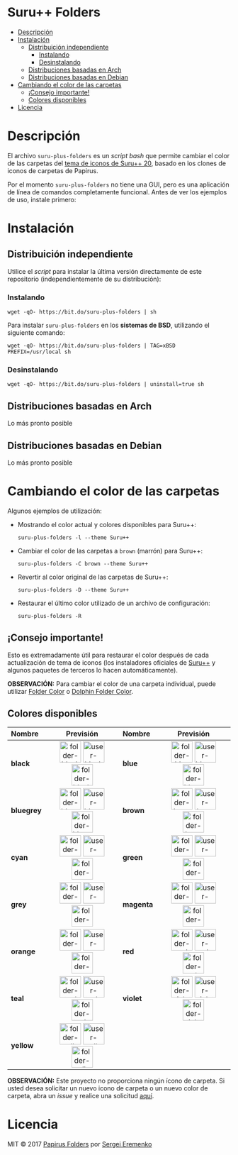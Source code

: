 <h1>Suru++ Folders</h1>

- [Descripción](#descripci%C3%B3n)
- [Instalación](#instalaci%C3%B3n)
    - [Distribuición independiente](#distribuici%C3%B3n-independiente)
        - [Instalando](#instalando)
        - [Desinstalando](#desinstalando)
    - [Distribuciones basadas en Arch](#distribuciones-basadas-en-arch)
    - [Distribuciones basadas en Debian](#distribuciones-basadas-en-debian)
- [Cambiando el color de las carpetas](#cambiando-el-color-de-las-carpetas)
    - [¡Consejo importante!](#%C2%A1consejo-importante)
    - [Colores disponibles](#colores-disponibles)
- [Licencia](#licencia)

# Descripción

El archivo `suru-plus-folders` es un *script bash* que permite cambiar el color de las carpetas del [tema de iconos de Suru++ 20](https://github.com/gusbemacbe/suru-plus), basado en los clones de iconos de carpetas de Papirus.

Por el momento `suru-plus-folders` no tiene una GUI, pero es una aplicación de línea de comandos completamente funcional. Antes de ver los ejemplos de uso, instale primero:

# Instalación

## Distribuición independiente 

Utilice el *script* para instalar la última versión directamente de este repositorio (independientemente de su distribución):

### Instalando

```
wget -qO- https://bit.do/suru-plus-folders | sh
```

Para instalar `suru-plus-folders` en los **sistemas de BSD**, utilizando el siguiente comando:

```
wget -qO- https://bit.do/suru-plus-folders | TAG=xBSD PREFIX=/usr/local sh
```

### Desinstalando

```
wget -qO- https://bit.do/suru-plus-folders | uninstall=true sh
```

## Distribuciones basadas en Arch

Lo más pronto posible

## Distribuciones basadas en Debian

Lo más pronto posible

# Cambiando el color de las carpetas

Algunos ejemplos de utilización:

- Mostrando el color actual y colores disponibles para Suru++:
    ```
    suru-plus-folders -l --theme Suru++
    ```
- Cambiar el color de las carpetas a `brown` (marrón) para Suru++:
    ```
    suru-plus-folders -C brown --theme Suru++
    ```
- Revertir al color original de las carpetas de Suru++:
    ```
    suru-plus-folders -D --theme Suru++
    ```
- Restaurar el último color utilizado de un archivo de configuración:
    ```
    suru-plus-folders -R
    ```

## ¡Consejo importante!

Esto es extremadamente útil para restaurar el color después de cada actualización de tema de iconos (los instaladores oficiales de [Suru++](https://github.com/gusbemacbe/suru-plus) y algunos paquetes de terceros lo hacen automáticamente).


**OBSERVACIÓN:** Para cambiar el color de una carpeta individual, puede utilizar [Folder Color](http://foldercolor.tuxfamily.org) o [Dolphin Folder Color](https://github.com/audoban/dolphin-folder-color).

## Colores disponibles

<table>
            <thead>
                <tr>
                    <th style="text-align:left">Nombre</th>
                    <th style="text-align:center">Previsión</th>
                    <th style="text-align:left">Nombre</th>
                    <th style="text-align:center">Previsión</th>
                </tr>
            </thead>
            <tbody>
                <tr>
                    <td style="text-align:left"><strong>black</strong></td>
                    <td style="text-align:center"><img src="https://cdn.jsdelivr.net/gh/gusbemacbe/suru-plus@4d3b22b033d2571ddcedf4736d996ea3b6765a94/places/64/folder-black.svg" height="48px" width="48px" 
                            alt="folder-black"> <img src="https://cdn.jsdelivr.net/gh/gusbemacbe/suru-plus@4d3b22b033d2571ddcedf4736d996ea3b6765a94/places/64/user-black-home.svg" height="48px" width="48px" 
                            alt="user-black-home"> <img src="https://cdn.jsdelivr.net/gh/gusbemacbe/suru-plus@4d3b22b033d2571ddcedf4736d996ea3b6765a94/places/64/folder-black-download.svg" height="48px" width="48px" 
                            alt="folder-black-download"></td>
                    <td style="text-align:left"><strong>blue</strong></td>
                    <td style="text-align:center"><img src="https://cdn.jsdelivr.net/gh/gusbemacbe/suru-plus@4d3b22b033d2571ddcedf4736d996ea3b6765a94/places/64/folder-blue.svg" height="48px" width="48px" 
                            alt="folder-blue"> <img src="https://cdn.jsdelivr.net/gh/gusbemacbe/suru-plus@4d3b22b033d2571ddcedf4736d996ea3b6765a94/places/64/user-blue-home.svg" height="48px" width="48px" 
                            alt="user-blue-home"> <img src="https://cdn.jsdelivr.net/gh/gusbemacbe/suru-plus@4d3b22b033d2571ddcedf4736d996ea3b6765a94/places/64/folder-blue-download.svg" height="48px" width="48px" 
                            alt="folder-blue-download"></td>
                </tr>
                <tr>
                    <td style="text-align:left"><strong>bluegrey</strong></td>
                    <td style="text-align:center"><img src="https://cdn.jsdelivr.net/gh/gusbemacbe/suru-plus@4d3b22b033d2571ddcedf4736d996ea3b6765a94/places/64/folder-bluegrey.svg" height="48px" width="48px" 
                            alt="folder-bluegrey"> <img src="https://cdn.jsdelivr.net/gh/gusbemacbe/suru-plus@4d3b22b033d2571ddcedf4736d996ea3b6765a94/places/64/user-bluegrey-home.svg" height="48px" width="48px" 
                            alt="user-bluegrey-home"> <img src="https://cdn.jsdelivr.net/gh/gusbemacbe/suru-plus@4d3b22b033d2571ddcedf4736d996ea3b6765a94/places/64/folder-bluegrey-download.svg" height="48px" width="48px" 
                            alt="folder-bluegrey-download"></td>
                    <td style="text-align:left"><strong>brown</strong></td>
                    <td style="text-align:center"><img src="https://cdn.jsdelivr.net/gh/gusbemacbe/suru-plus@4d3b22b033d2571ddcedf4736d996ea3b6765a94/places/64/folder-brown.svg" height="48px" width="48px" 
                            alt="folder-brown"> <img src="https://cdn.jsdelivr.net/gh/gusbemacbe/suru-plus@4d3b22b033d2571ddcedf4736d996ea3b6765a94/places/64/user-brown-home.svg" height="48px" width="48px" 
                            alt="user-brown-home"> <img src="https://cdn.jsdelivr.net/gh/gusbemacbe/suru-plus@4d3b22b033d2571ddcedf4736d996ea3b6765a94/places/64/folder-brown-download.svg" height="48px" width="48px" 
                            alt="folder-brown-download"></td>
                </tr>
                <tr>
                    <td style="text-align:left"><strong>cyan</strong></td>
                    <td style="text-align:center"><img src="https://cdn.jsdelivr.net/gh/gusbemacbe/suru-plus@4d3b22b033d2571ddcedf4736d996ea3b6765a94/places/64/folder-cyan.svg" height="48px" width="48px" 
                            alt="folder-cyan"> <img src="https://cdn.jsdelivr.net/gh/gusbemacbe/suru-plus@4d3b22b033d2571ddcedf4736d996ea3b6765a94/places/64/user-cyan-home.svg" height="48px" width="48px" 
                            alt="user-cyan-home"> <img src="https://cdn.jsdelivr.net/gh/gusbemacbe/suru-plus@4d3b22b033d2571ddcedf4736d996ea3b6765a94/places/64/folder-cyan-download.svg" height="48px" width="48px" 
                            alt="folder-cyan-download"></td>
                    <td style="text-align:left"><strong>green</strong></td>
                    <td style="text-align:center"><img src="https://cdn.jsdelivr.net/gh/gusbemacbe/suru-plus@4d3b22b033d2571ddcedf4736d996ea3b6765a94/places/64/folder-green.svg" height="48px" width="48px" 
                            alt="folder-green"> <img src="https://cdn.jsdelivr.net/gh/gusbemacbe/suru-plus@4d3b22b033d2571ddcedf4736d996ea3b6765a94/places/64/user-green-home.svg" height="48px" width="48px" 
                            alt="user-green-home"> <img src="https://cdn.jsdelivr.net/gh/gusbemacbe/suru-plus@4d3b22b033d2571ddcedf4736d996ea3b6765a94/places/64/folder-green-download.svg" height="48px" width="48px" 
                            alt="folder-green-download"></td>
                </tr>
                <tr>
                    <td style="text-align:left"><strong>grey</strong></td>
                    <td style="text-align:center"><img src="https://cdn.jsdelivr.net/gh/gusbemacbe/suru-plus@4d3b22b033d2571ddcedf4736d996ea3b6765a94/places/64/folder-grey.svg" height="48px" width="48px" 
                            alt="folder-grey"> <img src="https://cdn.jsdelivr.net/gh/gusbemacbe/suru-plus@4d3b22b033d2571ddcedf4736d996ea3b6765a94/places/64/user-grey-home.svg" height="48px" width="48px" 
                            alt="user-grey-home"> <img src="https://cdn.jsdelivr.net/gh/gusbemacbe/suru-plus@4d3b22b033d2571ddcedf4736d996ea3b6765a94/places/64/folder-grey-download.svg" height="48px" width="48px" 
                            alt="folder-grey-download"></td>
                    <td style="text-align:left"><strong>magenta</strong></td>
                    <td style="text-align:center"><img src="https://cdn.jsdelivr.net/gh/gusbemacbe/suru-plus@4d3b22b033d2571ddcedf4736d996ea3b6765a94/places/64/folder-magenta.svg" height="48px" width="48px" 
                            alt="folder-magenta"> <img src="https://cdn.jsdelivr.net/gh/gusbemacbe/suru-plus@4d3b22b033d2571ddcedf4736d996ea3b6765a94/places/64/user-magenta-home.svg" height="48px" width="48px" 
                            alt="user-magenta-home"> <img src="https://cdn.jsdelivr.net/gh/gusbemacbe/suru-plus@4d3b22b033d2571ddcedf4736d996ea3b6765a94/places/64/folder-magenta-download.svg" height="48px" width="48px" 
                            alt="folder-magenta-download"></td>
                </tr>
                <tr>
                    <td style="text-align:left"><strong>orange</strong></td>
                    <td style="text-align:center"><img src="https://cdn.jsdelivr.net/gh/gusbemacbe/suru-plus@4d3b22b033d2571ddcedf4736d996ea3b6765a94/places/64/folder-orange.svg" height="48px" width="48px" 
                            alt="folder-orange"> <img src="https://cdn.jsdelivr.net/gh/gusbemacbe/suru-plus@4d3b22b033d2571ddcedf4736d996ea3b6765a94/places/64/user-orange-home.svg" height="48px" width="48px" 
                            alt="user-orange-home"> <img src="https://cdn.jsdelivr.net/gh/gusbemacbe/suru-plus@4d3b22b033d2571ddcedf4736d996ea3b6765a94/places/64/folder-orange-download.svg" height="48px" width="48px" 
                            alt="folder-orange-download"></td>
                    <td style="text-align:left"><strong>red</strong></td>
                    <td style="text-align:center"><img src="https://cdn.jsdelivr.net/gh/gusbemacbe/suru-plus@4d3b22b033d2571ddcedf4736d996ea3b6765a94/places/64/folder-red.svg" height="48px" width="48px" 
                            alt="folder-red"> <img src="https://cdn.jsdelivr.net/gh/gusbemacbe/suru-plus@4d3b22b033d2571ddcedf4736d996ea3b6765a94/places/64/user-red-home.svg" height="48px" width="48px" 
                            alt="user-red-home"> <img src="https://cdn.jsdelivr.net/gh/gusbemacbe/suru-plus@4d3b22b033d2571ddcedf4736d996ea3b6765a94/places/64/folder-red-download.svg" height="48px" width="48px" 
                            alt="folder-red-download"></td>
                </tr>
                <tr>
                    <td style="text-align:left"><strong>teal</strong></td>
                    <td style="text-align:center"><img src="https://cdn.jsdelivr.net/gh/gusbemacbe/suru-plus@4d3b22b033d2571ddcedf4736d996ea3b6765a94/places/64/folder-teal.svg" height="48px" width="48px" 
                            alt="folder-teal"> <img src="https://cdn.jsdelivr.net/gh/gusbemacbe/suru-plus@4d3b22b033d2571ddcedf4736d996ea3b6765a94/places/64/user-teal-home.svg" height="48px" width="48px" 
                            alt="user-teal-home"> <img src="https://cdn.jsdelivr.net/gh/gusbemacbe/suru-plus@4d3b22b033d2571ddcedf4736d996ea3b6765a94/places/64/folder-teal-download.svg" height="48px" width="48px" 
                            alt="folder-teal-download"></td>
                    <td style="text-align:left"><strong>violet</strong></td>
                    <td style="text-align:center"><img src="https://cdn.jsdelivr.net/gh/gusbemacbe/suru-plus@4d3b22b033d2571ddcedf4736d996ea3b6765a94/places/64/folder-violet.svg" height="48px" width="48px" 
                            alt="folder-violet"> <img src="https://cdn.jsdelivr.net/gh/gusbemacbe/suru-plus@4d3b22b033d2571ddcedf4736d996ea3b6765a94/places/64/user-violet-home.svg" height="48px" width="48px" 
                            alt="user-violet-home"> <img src="https://cdn.jsdelivr.net/gh/gusbemacbe/suru-plus@4d3b22b033d2571ddcedf4736d996ea3b6765a94/places/64/folder-violet-download.svg" height="48px" width="48px" 
                            alt="folder-violet-download"></td>
                </tr>
                <tr>
                    <td style="text-align:left"><strong>yellow</strong></td>
                    <td style="text-align:center"><img src="https://cdn.jsdelivr.net/gh/gusbemacbe/suru-plus@4d3b22b033d2571ddcedf4736d996ea3b6765a94/places/64/folder-yellow.svg" height="48px" width="48px" 
                            alt="folder-yellow"> <img src="https://cdn.jsdelivr.net/gh/gusbemacbe/suru-plus@4d3b22b033d2571ddcedf4736d996ea3b6765a94/places/64/user-yellow-home.svg" height="48px" width="48px" 
                            alt="user-yellow-home"> <img src="https://cdn.jsdelivr.net/gh/gusbemacbe/suru-plus@4d3b22b033d2571ddcedf4736d996ea3b6765a94/places/64/folder-yellow-download.svg" height="48px" width="48px" 
                            alt="folder-yellow-download"></td>
                    <td style="text-align:left"></td>
                    <td style="text-align:center"></td>
                </tr>
            </tbody>
        </table>

**OBSERVACIÓN:** Este proyecto no proporciona ningún ícono de carpeta. Si usted desea solicitar un nuevo icono de carpeta o un nuevo color de carpeta, abra un *issue* y realice una solicitud [aquí](https://github.com/gusbemacbe/suru-plus/issues/new).

# Licencia

MIT © 2017 [Papirus Folders](https://github.com/PapirusDevelopmentTeam/papirus-folders) por [Sergei Eremenko](https://github.com/SmartFinn)
